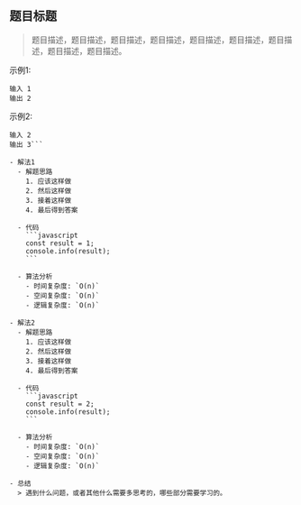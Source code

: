 ## 题目标题

> 题目描述，题目描述，题目描述，题目描述，题目描述，题目描述，题目描述，题目描述，题目描述。

示例1:
```text
输入 1 
输出 2
```
示例2:
```text
输入 2
输出 3```

- 解法1
  - 解题思路    
    1. 应该这样做
    2. 然后这样做
    3. 接着这样做
    4. 最后得到答案
    
  - 代码
    ```javascript
    const result = 1;
    console.info(result);
    ```
    
  - 算法分析
    - 时间复杂度: `O(n)`
    - 空间复杂度: `O(n)`
    - 逻辑复杂度: `O(n)`

- 解法2
  - 解题思路    
    1. 应该这样做
    2. 然后这样做
    3. 接着这样做
    4. 最后得到答案
    
  - 代码
    ```javascript
    const result = 2;
    console.info(result);
    ```
    
  - 算法分析
    - 时间复杂度: `O(n)`
    - 空间复杂度: `O(n)`
    - 逻辑复杂度: `O(n)`

- 总结
  > 遇到什么问题，或者其他什么需要多思考的，哪些部分需要学习的。